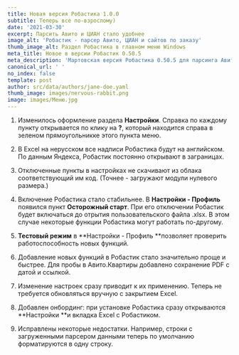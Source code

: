 ```yaml
---
title: Новая версия Робастика 1.0.0
subtitle: Теперь все по-взрослому)
date: '2021-03-30'
excerpt: Парсить Авито и ЦИАН стало удобнее
image_alt: 'Робастик - парсер Авито, ЦИАН и сайтов по заказу'
thumb_image_alt: Раздел Робастика в главном меню Windows
meta_title: Новое в версии Робастик 0.50.5
meta_description: 'Мартовская версия Робастика 0.50.5 для парсинга Авито, ЦИАН и сайтов по заказу'
canonical_url: ' '
no_index: false
template: post
author: src/data/authors/jane-doe.yaml
thumb_image: images/nervous-rabbit.png
image: images/Меню.jpg
---
```

1.  Изменилось оформление раздела **Настройки**. Справка по каждому пункту открывается по клику на **?**, который находится справа в зеленом прямоугольникке этого пункта меню.


2.  В Excel на нерусском все надписи Робастика будут на английском. По данным Яндекса, Робастик постоянно открывают в заграницах.


3.  Отключенные пункты в настройках не скачивают из облака соответствующий им код. (Точнее - загружают модули нулевого размера.)


4.  Включение Робастика стало стабильнее. В **Настройки - Профиль** появился пункт **Осторожный старт**. При его отключении Робастик будет включаться до отрытия пользовательского файла .xlsx. В этом случае некоторые функции Робастика могут работать по-другому.


5.  **Тестовый режим** в **Настройки - Профиль **позволяет проверить работоспособность новых функций.


6.  Добавление новых функций в Робастик стало значительно проще и быстрее. Для пробы в Авито.Квартиры добавлено сохранение PDF с датой и ссылкой.


7.  Изменение настроек сразу приводит к их применению. Теперь не требуется обновляться вручную с закрытием Excel.


8.  Добавлен онбординг: при установке Робастика сразу открываются **Настройки **и вкладка Excel с Робастиком.


9.  Исправлены некоторые недостатки. Например, строки с загруженными парсером данными теперь по умолчанию форматируются в одну строку.
